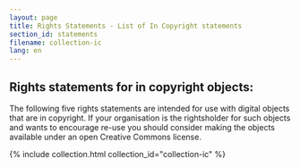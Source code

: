 ```yaml
---
layout: page
title: Rights Statements - List of In Copyright statements
section_id: statements
filename: collection-ic
lang: en
---
```


## Rights statements for in copyright objects:

The following five rights statements are intended for use with digital objects that are in copyright. If your organisation is the rightsholder for such objects and wants to encourage re-use you should consider making the objects available under an open Creative Commons license.

{% include collection.html collection_id="collection-ic" %}
